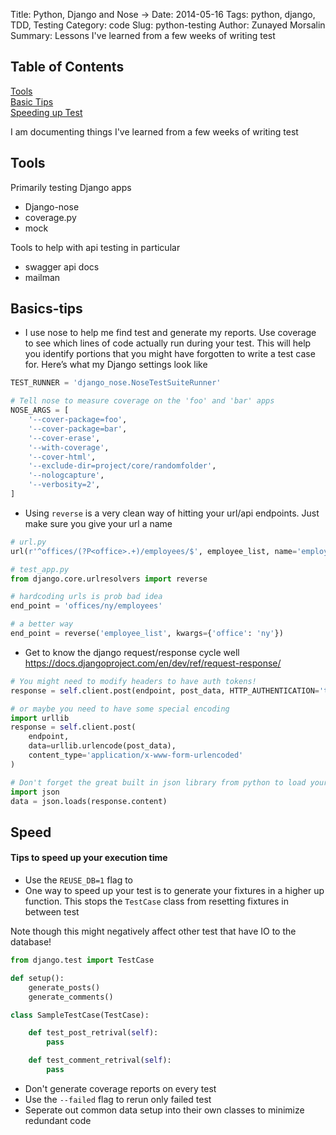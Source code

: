 Title: Python, Django and Nose →
Date: 2014-05-16
Tags: python, django, TDD, Testing
Category: code
Slug: python-testing
Author: Zunayed Morsalin
Summary: Lessons I've learned from a few weeks of writing test


## Table of Contents  
[Tools](#tools)   
[Basic Tips](#basics-tips)   
[Speeding up Test](#speed)   


I am documenting things I've learned from a few weeks of writing test


## Tools
Primarily testing Django apps

* Django-nose 
* coverage.py 
* mock 

Tools to help with api testing in particular

* swagger api docs 
* mailman


## Basics-tips

* I use nose to help me find test and generate my reports. Use coverage to see which lines of code actually run during your test. This will help you identify portions that you might have forgotten to write a test case for. Here’s what my Django settings look like 

```python
TEST_RUNNER = 'django_nose.NoseTestSuiteRunner'

# Tell nose to measure coverage on the 'foo' and 'bar' apps
NOSE_ARGS = [
    '--cover-package=foo',
    '--cover-package=bar',
    '--cover-erase',
    '--with-coverage',
    '--cover-html',
    '--exclude-dir=project/core/randomfolder',
    '--nologcapture',
    '--verbosity=2',
]
```


* Using `reverse` is a very clean way of hitting your url/api endpoints. Just make sure you give your url a name

```python
# url.py 
url(r'^offices/(?P<office>.+)/employees/$', employee_list, name='employee_list'),

# test_app.py 
from django.core.urlresolvers import reverse

# hardcoding urls is prob bad idea
end_point = 'offices/ny/employees'

# a better way
end_point = reverse('employee_list', kwargs={'office': 'ny'})
```
* Get to know the django request/response cycle well https://docs.djangoproject.com/en/dev/ref/request-response/

```python
# You might need to modify headers to have auth tokens!
response = self.client.post(endpoint, post_data, HTTP_AUTHENTICATION='token')

# or maybe you need to have some special encoding 
import urllib
response = self.client.post(
    endpoint,
    data=urllib.urlencode(post_data),
    content_type='application/x-www-form-urlencoded'
)

# Don't forget the great built in json library from python to load your response!
import json
data = json.loads(response.content)
```

## Speed
#### Tips to speed up your execution time

* Use the `REUSE_DB=1` flag to 
* One way to speed up your test is to generate your fixtures in a higher up function. This stops the `TestCase` class from resetting fixtures in between test

Note though this might negatively affect other test that have IO to the database!

```python
from django.test import TestCase

def setup():
    generate_posts()
    generate_comments()

class SampleTestCase(TestCase):

    def test_post_retrival(self):
        pass

    def test_comment_retrival(self):
        pass
```

* Don't generate coverage reports on every test
* Use the `--failed` flag to rerun only failed test
* Seperate out common data setup into their own classes to minimize redundant code

